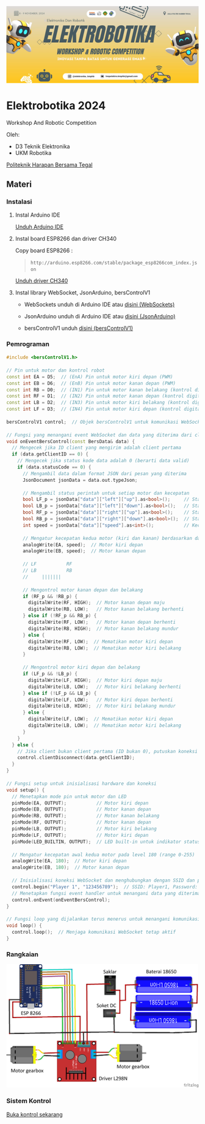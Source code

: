 ![Elektrobotika 2024](https://github.com/Faizyee/Elektrobotika_2024/blob/a62c9610bb55eec299da8ea1fce67014cdcda204/fp.png)

# Elektrobotika 2024
Workshop And Robotic Competition

Oleh:
- D3 Teknik Elektronika
- UKM Robotika

[Politeknik Harapan Bersama Tegal](https://www.poltekharber.ac.id)

## Materi

### Instalasi

1. Instal Arduino IDE
   
   [Unduh Arduino IDE](https://www.arduino.cc/en/software)

3. Instal board ESP8266 dan driver CH340

   Copy board ESP8266 :
   >  ```http://arduino.esp8266.com/stable/package_esp8266com_index.json```

   [Unduh driver CH340](https://sparks.gogo.co.nz/ch340.html)

5. Instal library WebSocket, JsonArduino, bersControlV1

   - WebSockets unduh di Arduino IDE atau [disini (WebSockets)](https://github.com/Links2004/arduinoWebSockets)
   
   - JsonArduino unduh di Arduino IDE atau [disini (JsonArduino)](https://github.com/bblanchon/ArduinoJson)
   
   - bersControlV1 unduh [disini (bersControlV1)](https://github.com/Faizyee/BersControl/archive/refs/heads/main.zip)

### Pemrograman

```ino
#include <bersControlV1.h>

// Pin untuk motor dan kontrol robot
const int EA = D5;  // (EnA) Pin untuk motor kiri depan (PWM)
const int EB = D6;  // (EnB) Pin untuk motor kanan depan (PWM)
const int RB = D0;  // (IN1) Pin untuk motor kanan belakang (kontrol digital)
const int RF = D1;  // (IN2) Pin untuk motor kanan depan (kontrol digital)
const int LB = D2;  // (IN3) Pin untuk motor kiri belakang (kontrol digital)
const int LF = D3;  // (IN4) Pin untuk motor kiri depan (kontrol digital)

bersControlV1 control;  // Objek bersControlV1 untuk komunikasi WebSocket

// Fungsi yang menangani event WebSocket dan data yang diterima dari client
void onEventBersControl(const BersData& data) {
  // Mengecek jika ID client yang mengirim adalah client pertama
  if (data.getClientID == 0) {
    // Mengecek jika status kode data adalah 0 (berarti data valid)
    if (data.statusCode == 0) {
      // Mengambil data dalam format JSON dari pesan yang diterima
      JsonDocument jsonData = data.out.typeJson;

      // Mengambil status perintah untuk setiap motor dan kecepatan
      bool LF_p = jsonData["data"]["left"]["up"].as<bool>();     // Status motor kiri depan (gerak maju)
      bool LB_p = jsonData["data"]["left"]["down"].as<bool>();   // Status motor kiri belakang (gerak mundur)
      bool RF_p = jsonData["data"]["right"]["up"].as<bool>();    // Status motor kanan depan (gerak maju)
      bool RB_p = jsonData["data"]["right"]["down"].as<bool>();  // Status motor kanan belakang (gerak mundur)
      int speed = jsonData["data"]["speed"].as<int>();           // Kecepatan motor (PWM)

      // Mengatur kecepatan kedua motor (kiri dan kanan) berdasarkan data yang diterima
      analogWrite(EA, speed);  // Motor kiri depan
      analogWrite(EB, speed);  // Motor kanan depan

      // LF           RF
      // LB           RB
      //     |||||||    

      // Mengontrol motor kanan depan dan belakang
      if (RF_p && !RB_p) {
        digitalWrite(RF, HIGH);  // Motor kanan depan maju
        digitalWrite(RB, LOW);   // Motor kanan belakang berhenti
      } else if (!RF_p && RB_p) {
        digitalWrite(RF, LOW);   // Motor kanan depan berhenti
        digitalWrite(RB, HIGH);  // Motor kanan belakang mundur
      } else {
        digitalWrite(RF, LOW);  // Mematikan motor kiri depan
        digitalWrite(RB, LOW);  // Mematikan motor kiri belakang
      }

      // Mengontrol motor kiri depan dan belakang
      if (LF_p && !LB_p) {
        digitalWrite(LF, HIGH);  // Motor kiri depan maju
        digitalWrite(LB, LOW);   // Motor kiri belakang berhenti
      } else if (!LF_p && LB_p) {
        digitalWrite(LF, LOW);   // Motor kiri depan berhenti
        digitalWrite(LB, HIGH);  // Motor kiri belakang mundur
      } else {
        digitalWrite(LF, LOW);  // Mematikan motor kiri depan
        digitalWrite(LB, LOW);  // Mematikan motor kiri belakang
      }
    }
  } else {
    // Jika client bukan client pertama (ID bukan 0), putuskan koneksi client
    control.clientDisconnect(data.getClientID);
  }
}

// Fungsi setup untuk inisialisasi hardware dan koneksi
void setup() {
  // Menetapkan mode pin untuk motor dan LED
  pinMode(EA, OUTPUT);           // Motor kiri depan
  pinMode(EB, OUTPUT);           // Motor kanan depan
  pinMode(RB, OUTPUT);           // Motor kanan belakang
  pinMode(RF, OUTPUT);           // Motor kanan depan
  pinMode(LB, OUTPUT);           // Motor kiri belakang
  pinMode(LF, OUTPUT);           // Motor kiri depan
  pinMode(LED_BUILTIN, OUTPUT);  // LED built-in untuk indikator status

  // Mengatur kecepatan awal kedua motor pada level 180 (range 0-255)
  analogWrite(EA, 180);  // Motor kiri depan
  analogWrite(EB, 180);  // Motor kanan depan

  // Inisialisasi koneksi WebSocket dan menghubungkan dengan SSID dan password
  control.begin("Player 1", "123456789");  // SSID: Player1, Password: 123456789
  // Menetapkan fungsi event handler untuk menangani data yang diterima
  control.onEvent(onEventBersControl);
}

// Fungsi loop yang dijalankan terus menerus untuk menangani komunikasi
void loop() {
  control.loop();  // Menjaga komunikasi WebSocket tetap aktif
}
```

### Rangkaian

![Rangkaian](https://github.com/Faizyee/Elektrobotika_2024/blob/fe2750ef85d2cade316f6d106fdc46b584f7e28b/sp.png)

### Sistem Kontrol

[Buka kontrol sekarang](https://faizyee.github.io/Elektrobotika_2024)